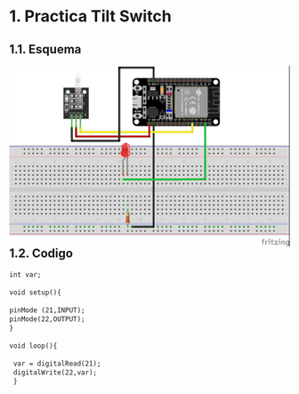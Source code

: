 # 1. Practica Tilt Switch

## 1.1. Esquema

<img src="tilt_switch.jpg"
     alt="Esquema"
     style="float: left; margin-right: 10px;" />
<br>

## 1.2. Codigo
```
int var;

void setup(){

pinMode (21,INPUT);
pinMode(22,OUTPUT);
}

void loop(){

 var = digitalRead(21);
 digitalWrite(22,var);
 }
```
